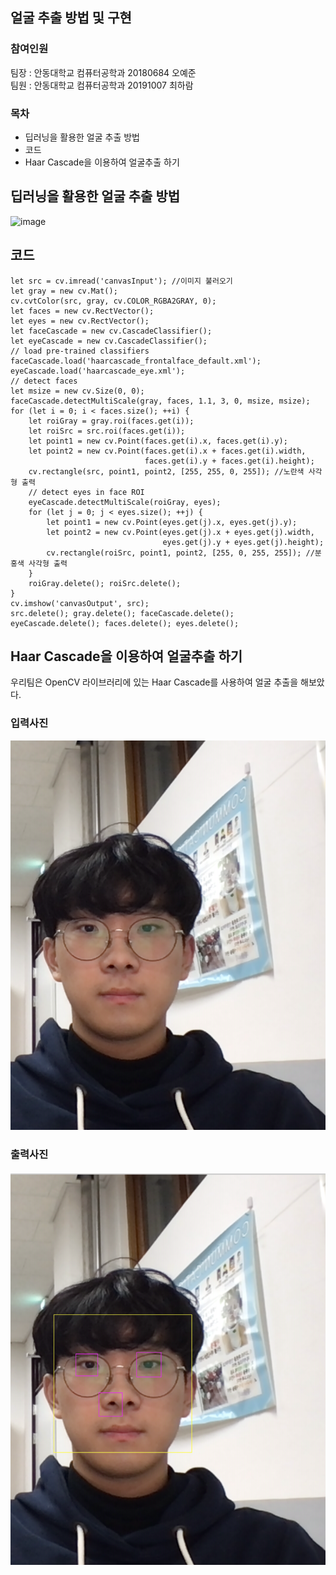 ## 얼굴 추출 방법 및 구현

### 참여인원
팀장 : 안동대학교 컴퓨터공학과 20180684 오예준<br>
팀원 : 안동대학교 컴퓨터공학과 20191007 최하람

### 목차
- 딥러닝을 활용한 얼굴 추출 방법
- 코드
- Haar Cascade을 이용하여 얼굴추출 하기
## 딥러닝을 활용한 얼굴 추출 방법

![image](https://user-images.githubusercontent.com/62204475/201092887-37550c10-5bae-446f-a0c4-db94fbf8fe67.png)



## 코드

```
let src = cv.imread('canvasInput'); //이미지 불러오기
let gray = new cv.Mat();
cv.cvtColor(src, gray, cv.COLOR_RGBA2GRAY, 0);
let faces = new cv.RectVector();
let eyes = new cv.RectVector();
let faceCascade = new cv.CascadeClassifier();
let eyeCascade = new cv.CascadeClassifier();
// load pre-trained classifiers
faceCascade.load('haarcascade_frontalface_default.xml');
eyeCascade.load('haarcascade_eye.xml');
// detect faces
let msize = new cv.Size(0, 0);
faceCascade.detectMultiScale(gray, faces, 1.1, 3, 0, msize, msize);
for (let i = 0; i < faces.size(); ++i) {
    let roiGray = gray.roi(faces.get(i));
    let roiSrc = src.roi(faces.get(i));
    let point1 = new cv.Point(faces.get(i).x, faces.get(i).y);
    let point2 = new cv.Point(faces.get(i).x + faces.get(i).width,
                              faces.get(i).y + faces.get(i).height);
    cv.rectangle(src, point1, point2, [255, 255, 0, 255]); //노란색 사각형 출력
    // detect eyes in face ROI
    eyeCascade.detectMultiScale(roiGray, eyes);
    for (let j = 0; j < eyes.size(); ++j) {
        let point1 = new cv.Point(eyes.get(j).x, eyes.get(j).y);
        let point2 = new cv.Point(eyes.get(j).x + eyes.get(j).width,
                                  eyes.get(j).y + eyes.get(j).height);
        cv.rectangle(roiSrc, point1, point2, [255, 0, 255, 255]); //분홍색 사각형 출력
    }
    roiGray.delete(); roiSrc.delete();
}
cv.imshow('canvasOutput', src);
src.delete(); gray.delete(); faceCascade.delete();
eyeCascade.delete(); faces.delete(); eyes.delete();
```

## Haar Cascade을 이용하여 얼굴추출 하기
우리팀은 OpenCV 라이브러리에 있는 Haar Cascade를 사용하여 얼굴 추출을 해보았다.

### 입력사진<br>
![대체 텍스트](./KakaoTalk_Photo_2022-11-10-20-46-23.png)<br>

### 출력사진<br>
![대체 텍스트](./Untitled.png)<br>
